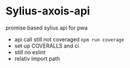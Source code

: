 Sylius-axois-api
====

promise based sylius api for pwa

- api call still not coveraged `npm run coverage`
- set up COVERALLS and ci
- still no eslint
- relativ import path
